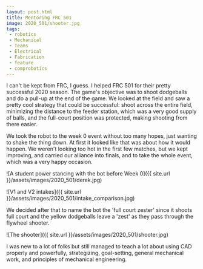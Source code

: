 ```yaml
---
layout: post.html
title: Mentoring FRC 501
image: 2020_501/shooter.jpg
tags:
 - robotics
 - Mechanical
 - Teams
 - Electrical
 - Fabrication
 - feature
 - comprobotics
---
```


I can't be kept from FRC, I guess. I helped FRC 501 for their pretty successful 2020 season. The game's objective was to shoot dodgeballs and do a pull-up at the end of the game. We looked at the field and saw a pretty cool strategy that could be successful: shoot across the entire field, minimizing the distance to the feeder station, which was a very good supply of balls, and the full-court position was protected, making shooting from there easier.

We took the robot to the week 0 event without too many hopes, just wanting to shake the thing down. At first it looked like that was about how it would happen. We weren't looking too hot in the first few matches, but we kept improving, and carried our alliance into finals, and to take the whole event, which was a very happy occasion.

![A student power stancing with the bot before Week 0]({{ site.url }}/assets/images/2020_501/derek.jpg)

![V1 and V2 intakes]({{ site.url }}/assets/images/2020_501/intake_comparison.jpg)

We decided after that to name the bot the 'full court zester' since it shoots full court and the yellow dodgeballs leave a 'zest' as they pass through the flywheel shooter.

![The shooter]({{ site.url }}/assets/images/2020_501/shooter.jpg)

I was new to a lot of folks but still managed to teach a lot about using CAD properly and powerfully, strategizing, goal-setting, general mechanical work, and principles of mechanical engineering.